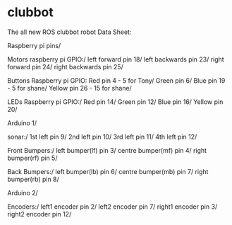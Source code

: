 # clubbot
The all new ROS clubbot robot
Data Sheet:

Raspberry pi pins/

Motors raspberry pi GPIO:/
left forward pin 18/
left backwards pin 23/
right forward pin 24/
right backwards pin 25/

Buttons Raspberry pi GPIO:
Red pin 4 - 5 for Tony/
Green pin 6/
Blue pin 19 - 5 for shane/
Yellow pin 26 - 15 for shane/

LEDs Raspberry pi GPIO:/
Red pin 14/
Green pin 12/
Blue pin 16/
Yellow pin 20/


Arduino 1/

sonar:/
1st left pin 9/
2nd left pin 10/
3rd left pin 11/
4th left pin 12/

Front Bumpers:/
left bumper(lf) pin 3/
centre bumper(mf) pin 4/
right bumper(rf) pin 5/

Back Bumpers:/
left bumper(lb) pin 6/
centre bumper(mb) pin 7/
right bumper(rb) pin 8/

Arduino 2/

Encoders:/
left1 encoder pin 2/
left2 encoder pin 7/
right1 encoder pin 3/
right2 encoder pin 12/
